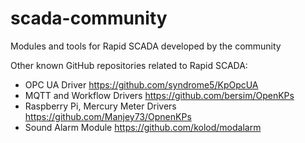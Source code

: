 # scada-community
Modules and tools for Rapid SCADA developed by the community

Other known GitHub repositories related to Rapid SCADA:
* OPC UA Driver https://github.com/syndrome5/KpOpcUA
* MQTT and Workflow Drivers https://github.com/bersim/OpenKPs
* Raspberry Pi, Mercury Meter Drivers https://github.com/Manjey73/OpnenKPs
* Sound Alarm Module https://github.com/kolod/modalarm
